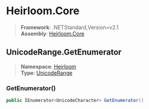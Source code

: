 # Heirloom.Core

> **Framework**: .NETStandard,Version=v2.1  
> **Assembly**: [Heirloom.Core][0]  

## UnicodeRange.GetEnumerator

> **Namespace**: [Heirloom][0]  
> **Type**: [UnicodeRange][1]  

### GetEnumerator()

```cs
public IEnumerator<UnicodeCharacter> GetEnumerator()
```

[0]: ../../../Heirloom.Core.md
[1]: ../UnicodeRange.md
